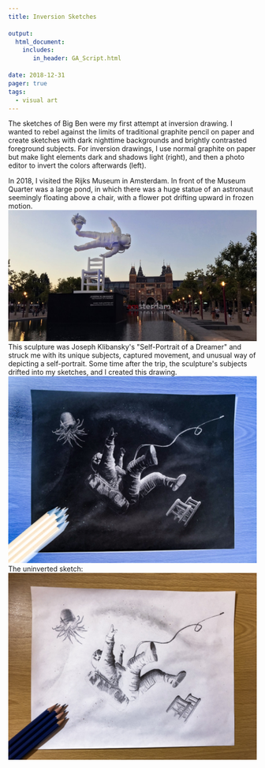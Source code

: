 ```yaml
---
title: Inversion Sketches

output: 
  html_document:
    includes:
       in_header: GA_Script.html

date: 2018-12-31
pager: true
tags:
  - visual art
---
```

The sketches of Big Ben were my first attempt at inversion drawing. I wanted to rebel against the limits of traditional graphite pencil on paper and create sketches with dark nighttime backgrounds and brightly contrasted foreground subjects. For inversion drawings, I use normal graphite on paper but make light elements dark and shadows light (right), and then a photo editor to invert the colors afterwards (left).

In 2018, I visited the Rijks Museum in Amsterdam. In front of the Museum Quarter was a large pond, in which there was a huge statue of an astronaut seemingly floating above a chair, with a flower pot drifting upward in frozen motion.
<img src="astro.jpg" alt="" />
This sculpture was Joseph Klibansky's "Self-Portrait of a Dreamer" and struck me with its unique subjects, captured movement, and unusual way of depicting a self-portrait. Some time after the trip, the sculpture's subjects drifted into my sketches, and I created this drawing.
<img src="astrodark.jpg" alt="" />
The uninverted sketch:
<img src="astrowhite.jpg" alt="" />
